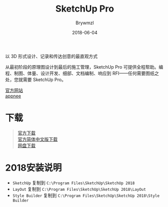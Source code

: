 ﻿---
layout:     post
title:      SketchUp Pro
date:       2018-06-04
author:     Brywmzl
tags: [SketchUp,草图大师]
categories: [三维建模]

---
以 3D 形式设计、记录和传达创意的最直观方式

<!--more-->

从最初阶段的原理图设计到最后的施工管理，SketchUp Pro 可提供全程帮助。编程、制图、体量、设计开发、细部、文档编制、响应到 RFI——任何需要图纸之处，您就需要 SketchUp Pro。

[官方网站](https://www.sketchup.com)  
[appnee](https://appnee.com/sketchup-pro-82018-full-installers-unlock-patches-aio/)

# 下载
> [官方下载](https://www.sketchup.com/download/all)  
> [官方简体中文版下载](https://www.sketchup.com/zh-CN/download/all#zh-CN)  
> [网盘下载](https://pan.baidu.com/s/1wVCc5F4r6Cet2hLNeY-uCg)

# 2018安装说明
* `SketchUp` 复制到 `C:\Program Files\SketchUp\SketchUp 2018`
* `LayOut` 复制到 `C:\Program Files\SketchUp\SketchUp 2018\LayOut`
* `Style Builder` 复制到 `C:\Program Files\SketchUp\SketchUp 2018\Style Builder`